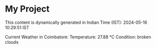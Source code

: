 # My Project

This content is dynamically generated in Indian Time (IST): 2024-05-16 10:29:51 IST


Current Weather in Coimbatore:
Temperature: 27.88 °C
Condition: broken clouds
